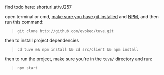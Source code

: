 find todo here: shorturl.at/vJ257

open terminal or cmd, [make sure you have git installed](https://git-scm.com/book/en/v2/Getting-Started-Installing-Git) and [NPM](https://nodejs.org/en/download/), and then run this command:
> `git clone http://github.com/evoked/tuve.git`

then to install project dependencies

> `cd tuve && npm install && cd src/client && npm install`

then to run the project, make sure you're in the `tuve/` directory and run:

> `npm start`
